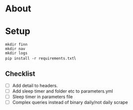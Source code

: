 # About


# Setup
`mkdir finn`\
`mkdir nav`\
`mkdir logs`\
`pip install -r requirements.txt`\


## Checklist
- [ ] Add detail to headers.
- [ ] Add sleep timer and folder etc to parameters.yml
- [ ] Sleep timer in parameters file
- [ ] Complex queries instead of binary daily/not daily scrape